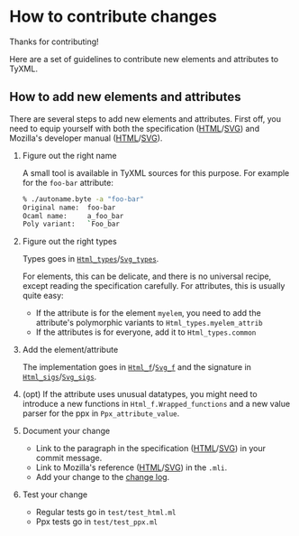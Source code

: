 # How to contribute changes

Thanks for contributing!

Here are a set of guidelines to contribute new elements and attributes to TyXML.

## How to add new elements and attributes

There are several steps to add new elements and attributes.
First off, you need to equip yourself with both the specification ([HTML][]/[SVG][]) and Mozilla's developer manual ([HTML][MSDNHTML]/[SVG][MSDNSVG]).

1. Figure out the right name

    A small tool is available in TyXML sources for this purpose.
    For example for the `foo-bar` attribute:
    ```sh
    % ./autoname.byte -a "foo-bar"
    Original name: 	foo-bar
    Ocaml name: 	a_foo_bar
    Poly variant: 	`Foo_bar
    ```

2. Figure out the right types

   Types goes in
   [`Html_types`](lib/html_types.mli)/[`Svg_types`](lib/svg_types.mli).

   For elements, this can be delicate, and there is no universal recipe, except reading the specification carefully.
    For attributes, this is usually quite easy:
    - If the attribute is for the element `myelem`, you need to add the attribute's polymorphic variants to `Html_types.myelem_attrib`
    - If the attributes is for everyone, add it to `Html_types.common`

3. Add the element/attribute

    The implementation goes in
    [`Html_f`](lib/html_f.ml)/[`Svg_f`](lib/svg_f.ml)
    and the signature in
    [`Html_sigs`](lib/html_sigs.mli)/[`Svg_sigs`](lib/svg_sigs.mli).

4. (opt) If the attribute uses unusual datatypes, you might need to introduce a new functions in `Html_f.Wrapped_functions` and a new value parser for the ppx in `Ppx_attribute_value`.

5. Document your change
   - Link to the paragraph in the specification ([HTML][]/[SVG][]) in your commit message.
   - Link to Mozilla's reference ([HTML][MSDNHTML]/[SVG][MSDNSVG]) in the `.mli`.
   - Add your change to the [change log](CHANGES).

6. Test your change
   - Regular tests go in `test/test_html.ml`
   - Ppx tests go in `test/test_ppx.ml`

[HTML]: https://www.w3.org/TR/html5/
[SVG]: https://www.w3.org/TR/SVG11/
[MSDNHTML]: https://developer.mozilla.org/en-US/docs/Web/HTML/Reference
[MSDNSVG]: https://developer.mozilla.org/en-US/docs/Web/SVG
